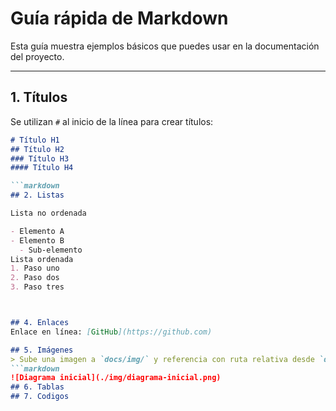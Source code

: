 # Guía rápida de Markdown

Esta guía muestra ejemplos básicos que puedes usar en la documentación del proyecto.

---

## 1. Títulos
Se utilizan `#` al inicio de la línea para crear títulos:

```markdown
# Título H1
## Título H2
### Título H3
#### Título H4

```markdown
## 2. Listas

Lista no ordenada

- Elemento A
- Elemento B
  - Sub-elemento
Lista ordenada
1. Paso uno
2. Paso dos
3. Paso tres



## 4. Enlaces
Enlace en línea: [GitHub](https://github.com)

## 5. Imágenes
> Sube una imagen a `docs/img/` y referencia con ruta relativa desde `docs/`:
```markdown
![Diagrama inicial](./img/diagrama-inicial.png)
## 6. Tablas
## 7. Codigos

